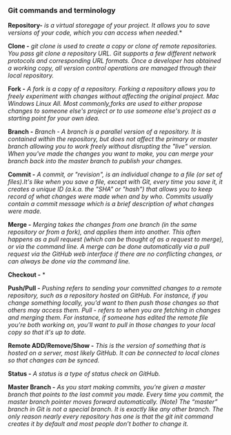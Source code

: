 
### Git commands and terminology

**Repository-**
*is a virtual storegage of your project. It allows you to save versions of your code, which you can access when needed.**


**Clone -**
*git clone is used to create a copy or clone of remote repositories. You pass git clone a repository URL. Git supports a few different network protocols and corresponding URL formats. Once a developer has obtained a working copy, all version control operations are managed through their local repository.*

**Fork -**
*A fork is a copy of a repository. Forking a repository allows you to freely experiment with changes without affecting the original project. Mac Windows Linux All. Most commonly,forks are used to either propose changes to someone else's project or to use someone else's project as a starting point for your own idea.*

**Branch -**
*Branch - A branch is a parallel version of a repository. It is contained within the repository, but does not affect the primary or master branch allowing you to work freely without disrupting the "live" version. When you've made the changes you want to make, you can merge your branch back into the master branch to publish your changes.*

**Commit -**
*A commit, or "revision", is an individual change to a file (or set of files).It's like when you save a file, except with Git, every time you save it, it creates a unique ID (a.k.a. the "SHA" or "hash") that allows you to keep record of what changes were made when and by who. Commits usually contain a commit message which is a brief description of what changes were made.*

**Merge  -**
*Merging takes the changes from one branch (in the same repository or from a
fork), and applies them into another. This often happens as a pull request (which can be thought of as a request to merge), or via the command line. A merge can be done automatically via a pull request via the GitHub web interface if there are no conflicting changes, or can always be done via the command line.*

**Checkout -**
*

**Push/Pull -**
*Pushing refers to sending your committed changes to a remote repository, such as a repository hosted on GitHub. For instance, if you change something locally, you'd want to then push those changes so that others may access them.
Pull - refers to when you are fetching in changes and merging them. For instance, if someone has edited the remote file you're both working on, you'll want to pull in those changes to your local copy so that it's up to date.*

**Remote ADD/Remove/Show -**
*This is the version of something that is hosted on a server, most likely GitHub. It can be connected to local clones so that changes can be synced.*

**Status -**
*A status is a type of status check on GitHub.*

**Master Branch -**
*As you start making commits, you’re given a master branch that points to
the last commit you made. Every time you commit, the master branch pointer moves forward
automatically. (Note) The “master” branch in Git is not a special branch. It is exactly like any other branch.
The only reason nearly every repository has one is that the git init command creates it by default and most people don’t bother to change it.*
